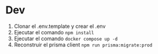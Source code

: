 
# Dev

1. Clonar el .env.template y crear el .env
2.  Ejecutar el comando ```npm install```
3. Ejecutar el comando ```docker compose up -d```
4. Reconstruir el prisma client ```npm run prisma:migrate:prod```
   
